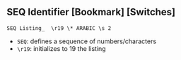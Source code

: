 ## SEQ Identifier [Bookmark] [Switches]

```
SEQ Listing_  \r19 \* ARABIC \s 2 
```

-  ```SEQ```: defines a sequence of numbers/characters
-  ```\r19```: initializes to 19 the listing
